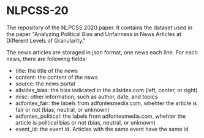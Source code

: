 # NLPCSS-20
The repository of the NLPCSS 2020 paper. It contains the dataset used in the paper "Analyzing Political Bias and Unfairness in News Articles at Different Levels of Granularity."

The news articles are storaged in json format, one news each line.
For each news, there are following fields:

 - title: the title of the news
 - content: the content of the news
 - source: the news portal 
 - allsides_bias: the bias indicated in the allsides.com (left, center, or right)
 - misc: other information, such as author, date, and topics
 - adfontes_fair: the labels from adfontesmedia.com, whehter the article is fair or not (bias, neutral, or unknown)
 - adfontes_political: the labels from adfontesmedia.com, whehter the article is political bias or not (bias, neutral, or unknown)
 - event_id: the event id. Articles with the same event have the same id
